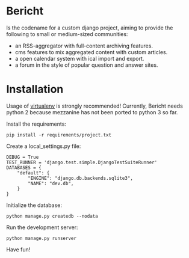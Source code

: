 Bericht
=======

Is the codename for a custom django project, aiming to provide the
following to small or medium-sized communities:

* an RSS-aggregator with full-content archiving features.
* cms features to mix aggregated content with custom articles.
* a open calendar system with ical import and export.
* a forum in the style of popular question and answer sites.

Installation
============

Usage of [virtualenv](https://pypi.python.org/pypi/virtualenv) is strongly
recommended! Currently, Bericht needs python 2 because mezzanine has not
been ported to python 3 so far.

Install the requirements:

    pip install -r requirements/project.txt

Create a local_settings.py file:

    DEBUG = True
    TEST_RUNNER = 'django.test.simple.DjangoTestSuiteRunner'
    DATABASES = {
        "default": {
            "ENGINE": "django.db.backends.sqlite3",
            "NAME": "dev.db",
        }
    }

Initialize the database:

    python manage.py createdb --nodata

Run the development server:

    python manage.py runserver

Have fun!
